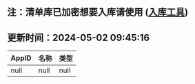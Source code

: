 ## 注：清单库已加密想要入库请使用 ([入库工具](https://github.com/BlankTMing/ManifestAutoUpdate/releases))

## 更新时间：2024-05-02 09:45:16
| AppID | 名称 | 类型  |
| :-------------------- | :----------------------------- | :----------- |
| null | null| null |
